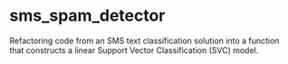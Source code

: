 # sms_spam_detector
Refactoring code from an SMS text classification solution into a function that constructs a linear Support Vector Classification (SVC) model. 

